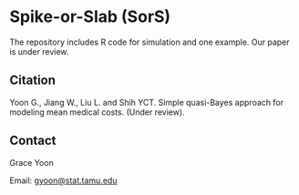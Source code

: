 # Spike-or-Slab (SorS)
The repository includes R code for simulation and one example. Our paper is under review.

## Citation
Yoon G., Jiang W., Liu L. and Shih YCT. Simple quasi-Bayes approach for modeling mean medical costs. (Under review).

## Contact
Grace Yoon

Email: gyoon@stat.tamu.edu
